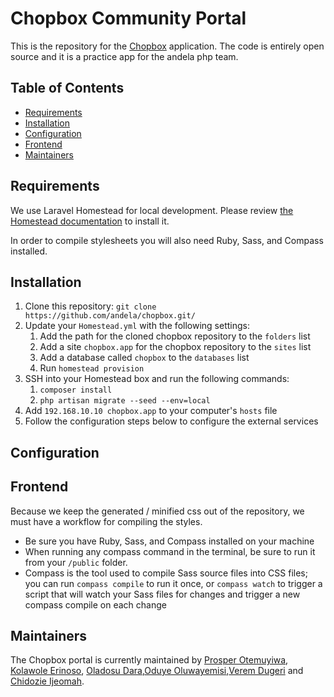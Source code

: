 # Chopbox Community Portal


This is the repository for the [Chopbox](chopbox-staging.herokuapp.com) application. The code is entirely open source and it is a practice app for the andela php team.

## Table of Contents

- [Requirements](#requirements)
- [Installation](#installation)
- [Configuration](#configuration)
- [Frontend](#frontend)
- [Maintainers](#maintainers)

## Requirements

We use Laravel Homestead for local development. Please review [the Homestead documentation](http://laravel.com/docs/homestead) to install it.

In order to compile stylesheets you will also need Ruby, Sass, and Compass installed.

## Installation

1. Clone this repository: `git clone https://github.com/andela/chopbox.git/`
2. Update your `Homestead.yml` with the following settings:
    1. Add the path for the cloned chopbox repository to the `folders` list
    2. Add a site `chopbox.app` for the chopbox repository to the `sites` list
    3. Add a database called `chopbox` to the `databases` list
    4. Run `homestead provision`
3. SSH into your Homestead box and run the following commands:
    1. `composer install`
    2. `php artisan migrate --seed --env=local`
4. Add `192.168.10.10 chopbox.app` to your computer's `hosts` file
5. Follow the configuration steps below to configure the external services

## Configuration


## Frontend

Because we keep the generated / minified css out of the repository, we must have a workflow for compiling the styles.

- Be sure you have Ruby, Sass, and Compass installed on your machine
- When running any compass command in the terminal, be sure to run it from your `/public` folder.
- Compass is the tool used to compile Sass source files into CSS files; you can run `compass compile` to run it once, or `compass watch` to trigger a script that will watch your Sass files for changes and trigger a new compass compile on each change

## Maintainers

The Chopbox portal is currently maintained by [Prosper Otemuyiwa](https://github.com/busayo), [Kolawole Erinoso](https://github.com/andela-kerinoso), [Oladosu Dara](https://github.com/andela-doladosu),[Oduye Oluwayemisi](https://github.com/andela-ooduye),[Verem Dugeri](https://github.com/andela-vdugeri) and [Chidozie Ijeomah](https://github.com/andela-cijeomah). 



